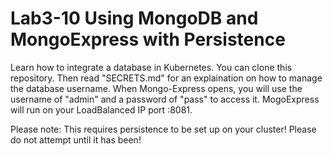 # Lab3-10 Using MongoDB and MongoExpress with Persistence
Learn how to integrate a database in Kubernetes.  You can clone this repository.  Then read "SECRETS.md" for an explaination on how to manage the database username.  When Mongo-Express opens, you will use the username of "admin" and a password of "pass" to access it.  MogoExpress will run on your LoadBalanced IP port :8081.

Please note:  This requires persistence to be set up on your cluster!  Please do not attempt until it has been!



